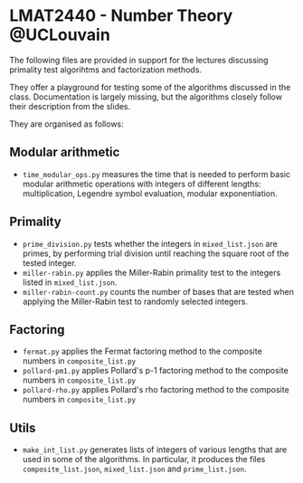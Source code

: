 # LMAT2440 - Number Theory @UCLouvain

The following files are provided in support for the lectures discussing primality test algorihtms and factorization methods. 

They offer a playground for testing some of the algorithms discussed in the class. 
Documentation is largely missing, but the algorithms closely follow their description from the slides.

They are organised as follows: 

## Modular arithmetic

- `time_modular_ops.py` measures the time that is needed to perform basic modular arithmetic operations with integers of different lengths: multiplication, Legendre symbol evaluation, modular exponentiation.

## Primality

- `prime_division.py` tests whether the integers in `mixed_list.json` are primes, by performing trial division until reaching the square root of the tested integer. 
- `miller-rabin.py` applies the Miller-Rabin primality test to the integers listed in `mixed_list.json`.
- `miller-rabin-count.py` counts the number of bases that are tested when applying the Miller-Rabin test to randomly selected integers. 

## Factoring

- `fermat.py` applies the Fermat factoring method to the composite numbers in `composite_list.py`
- `pollard-pm1.py` applies Pollard's p-1 factoring method to the composite numbers in `composite_list.py`
- `pollard-rho.py` applies Pollard's rho factoring method to the composite numbers in `composite_list.py`

## Utils

- `make_int_list.py` generates lists of integers of various lengths that are used in some of the algorithms. In particular, it produces the files `composite_list.json`, `mixed_list.json` and `prime_list.json`. 
